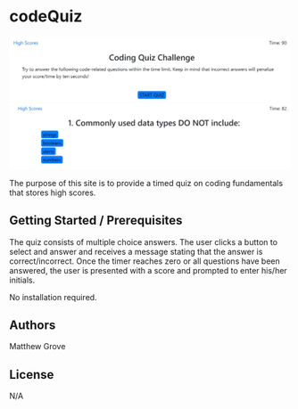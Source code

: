 # codeQuiz

![Code Quiz](codeQuiz.JPG)
![Code Quiz](codeQuiz2.JPG)

The purpose of this site is to provide a timed quiz on coding fundamentals that stores high scores.

## Getting Started / Prerequisites

The quiz consists of multiple choice answers. The user clicks a button to select and answer and receives 
a message stating that the answer is correct/incorrect. Once the timer reaches zero or all questions have been answered, the user is presented with a score and prompted to enter his/her initials.

No installation required.

## Authors

Matthew Grove

## License

N/A